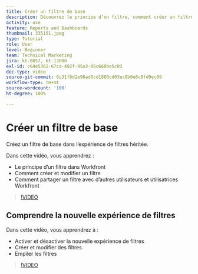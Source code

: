 ```yaml
---
title: Créer un filtre de base
description: Découvrez le principe d’un filtre, comment créer un filtre et comment partager un filtre avec d’autres utilisateurs et utilisatrices dans Workfront. Apprenez également à utiliser la nouvelle expérience de filtres.
activity: use
feature: Reports and Dashboards
thumbnail: 335151.jpeg
type: Tutorial
role: User
level: Beginner
team: Technical Marketing
jira: kt-8857, kt-13080
exl-id: c64e5362-67ca-492f-95a3-05c660be5c03
doc-type: video
source-git-commit: 6c31f8d2e98ad8cd1880cd03ec0b0e6c0fd9ec09
workflow-type: tm+mt
source-wordcount: '100'
ht-degree: 100%

---
```


# Créer un filtre de base

Créez un filtre de base dans l’expérience de filtres héritée.

Dans cette vidéo, vous apprendrez :

* Le principe d’un filtre dans Workfront
* Comment créer et modifier un filtre
* Comment partager un filtre avec d’autres utilisateurs et utilisatrices Workfront

>[!VIDEO](https://video.tv.adobe.com/v/335151/?quality=12&learn=on)

## Comprendre la nouvelle expérience de filtres

Dans cette vidéo, vous apprendrez à :

* Activer et désactiver la nouvelle expérience de filtres
* Créer et modifier des filtres
* Empiler les filtres

>[!VIDEO](https://video.tv.adobe.com/v/3419558/?quality=12&learn=on)
